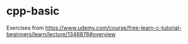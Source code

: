 # cpp-basic
Exercises from https://www.udemy.com/course/free-learn-c-tutorial-beginners/learn/lecture/1348876#overview
